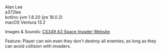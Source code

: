Alan Lee <br>
a372lee <br>
kotlinc-jvm 1.8.20 (jre 18.0.2) <br>
macOS Ventura 13.2 <br>

Images & Sounds: <a href="https://student.cs.uwaterloo.ca/~cs349/1235/schedule/assignments/a3/">CS349 A3 Space Invader Website<a/> <br>

Feature: Player can win even they don't destroy all enemies, as long as they can avoid collision with invaders.